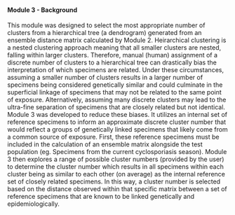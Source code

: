 #### Module 3 - Background

This module was designed to select the most appropriate number of clusters from a hierarchical tree (a dendrogram) generated from an ensemble distance matrix calculated by Module 2. Heirarchical clustering is a nested clustering approach meaning that all smaller clusters are nested, falling within larger clusters. Therefore, manual (human) assignment of a discrete number of clusters to a hierarchical tree can drastically bias the interpretation of which specimens are related. Under these circumstances, assuming a smaller number of clusters results in a larger number of specimens being considered genetically similar and could culminate in the superficial linkage of specimens that may not be related to the same point of exposure. Alternatively, assuming many discrete clusters may lead to the ultra-fine separation of specimens that are closely related but not identical. Module 3 was developed to reduce these biases. It utilizes an internal set of reference specimens to inform an approximate discrete cluster number that would reflect a groups of genetically linked specimens that likely come from a common source of exposure. First, these reference specimens must be included in the calculation of an ensemble matrix alongside the test population (eg. Specimens from the current cyclosporiasis season). Module 3 then explores a range of possible cluster numbers (provided by the user) to determine the cluster number which results in all specimens within each cluster being as similar to each other (on average) as the internal reference set of closely related specimens. In this way, a cluster number is selected based on the distance observed within that specific matrix between a set of reference specimens that are known to be linked genetically and epidemiologically.
